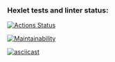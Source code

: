 ### Hexlet tests and linter status:

[![Actions Status](https://github.com/TAndrei17/js-starter-project-44/workflows/hexlet-check/badge.svg)](https://github.com/TAndrei17/js-starter-project-44/actions)

[![Maintainability](https://api.codeclimate.com/v1/badges/d230cbd47d78747795c2/maintainability)](https://codeclimate.com/github/TAndrei17/js-starter-project-44/maintainability)

[![asciicast](https://asciinema.org/a/vbqjmaDDpPdufI5dX1ChbOmeQ.svg)](https://asciinema.org/a/vbqjmaDDpPdufI5dX1ChbOmeQ)
